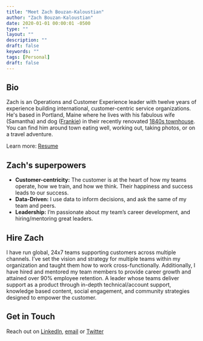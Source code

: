 ```yaml
---
title: "Meet Zach Bouzan-Kaloustian"
author: "Zach Bouzan-Kaloustian"
date: 2020-01-01 00:00:01 -0500
type: ""
layout: ""
description: ""
draft: false
keywords: ""
tags: [Personal]
draft: false
---
```




## Bio
Zach is an Operations and Customer Experience leader with twelve years of experience building international, customer-centric service organizations. He's based in Portland, Maine where he lives with his fabulous wife (Samantha) and dog ([Frankie](https://www.instagram.com/sit.frankie.sit/)) in their recently renovated [1840s townhouse](https://instagram.com/ourmainetownhouse). You can find him around town eating well, working out, taking photos, or on a travel adventure.

Learn more: <a href="https://github.com/zacharybk/zacharybk.com/blob/master/static/Zach_Bouzan-Kaloustian_Resume.pdf" class="image fit"><img src="images/marr_pic.jpg" alt="">Resume</a>

## Zach's superpowers

* **Customer-centricity:** The customer is at the heart of how my teams operate, how we train, and how we think. Their happiness and success leads to our success.
* **Data-Driven:** I use data to inform decisions, and ask the same of my team and peers.
* **Leadership:** I’m passionate about my team’s career development, and hiring/mentoring great leaders.

## Hire Zach
I have run global, 24x7 teams supporting customers across multiple channels. I’ve set the vision and strategy for multiple teams within my organization and taught them how to work cross-functionally. Additionally, I have hired and mentored my team members to provide career growth and attained over 90% employee retention. A leader whose teams deliver support as a product through in-depth technical/account support, knowledge based content, social engagement, and community strategies designed to empower the customer.

## Get in Touch
Reach out on [LinkedIn](https://www.linkedin.com/in/zacharybk), [email](mailto:zacharybk@gmail.com) or [Twitter](https://twitter.com/zacharybk)
